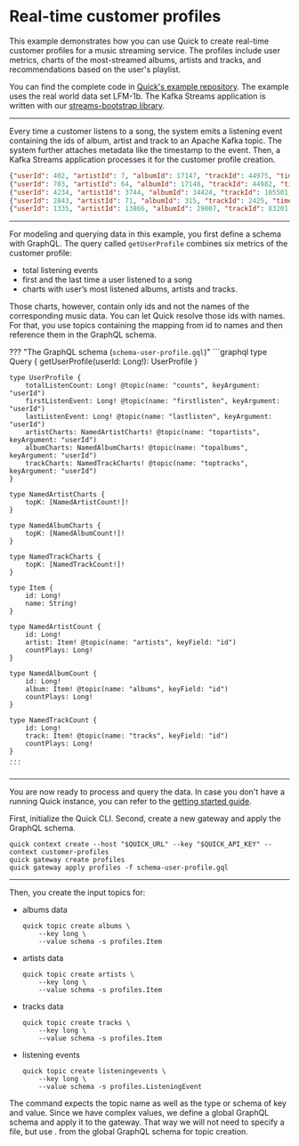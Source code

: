 # Real-time customer profiles

This example demonstrates how you can use Quick to create real-time customer profiles for a music streaming service.
The profiles include user metrics,
charts of the most-streamed albums, artists and tracks,
and recommendations based on the user's playlist.

You can find the complete code in [Quick's example repository](https://github.com/bakdata/quick-examples).
The example uses the real world data set LFM-1b.
The Kafka Streams application is written with
our [streams-bootstrap library](https://github.com/bakdata/streams-bootstrap).

---

Every time a customer listens to a song, the system emits a listening event containing the ids of album,
artist and track to an Apache Kafka topic.
The system further attaches metadata like the timestamp to the event.
Then, a Kafka Streams application processes it for the customer profile creation.

```json title="Exemplary listening events"
{"userId": 402, "artistId": 7, "albumId": 17147, "trackId": 44975, "timestamp": 1568052379}
{"userId": 703, "artistId": 64, "albumId": 17148, "trackId": 44982, "timestamp": 1568052379}
{"userId": 4234, "artistId": 3744, "albumId": 34424, "trackId": 105501, "timestamp": 1568052382}
{"userId": 2843, "artistId": 71, "albumId": 315, "trackId": 2425, "timestamp": 1568052383}
{"userId": 1335, "artistId": 13866, "albumId": 29007, "trackId": 83201, "timestamp": 1568052385}
```

---

For modeling and querying data in this example, you first define a schema with GraphQL.
The query called `getUserProfile` combines six metrics of the customer profile:

- total listening events
- first and the last time a user listened to a song
- charts with user’s most listened albums, artists and tracks.

Those charts, however, contain only ids and not the names of the corresponding music data.
You can let Quick resolve those ids with names.
For that, you use topics containing the mapping from id to names and then reference them in the GraphQL schema.

??? "The GraphQL schema (`schema-user-profile.gql`)" 
    ```graphql
    type Query {
        getUserProfile(userId: Long!): UserProfile
    }

    type UserProfile {
        totalListenCount: Long! @topic(name: "counts", keyArgument: "userId")
        firstListenEvent: Long! @topic(name: "firstlisten", keyArgument: "userId")
        lastListenEvent: Long! @topic(name: "lastlisten", keyArgument: "userId")
        artistCharts: NamedArtistCharts! @topic(name: "topartists", keyArgument: "userId")
        albumCharts: NamedAlbumCharts! @topic(name: "topalbums", keyArgument: "userId")
        trackCharts: NamedTrackCharts! @topic(name: "toptracks", keyArgument: "userId")
    }

    type NamedArtistCharts {
        topK: [NamedArtistCount!]!
    }

    type NamedAlbumCharts {
        topK: [NamedAlbumCount!]!
    }

    type NamedTrackCharts {
        topK: [NamedTrackCount!]!
    }

    type Item {
        id: Long!
        name: String!
    }

    type NamedArtistCount {
        id: Long!
        artist: Item! @topic(name: "artists", keyField: "id")
        countPlays: Long!
    }

    type NamedAlbumCount {
        id: Long!
        album: Item! @topic(name: "albums", keyField: "id")
        countPlays: Long!
    }

    type NamedTrackCount {
        id: Long!
        track: Item! @topic(name: "tracks", keyField: "id")
        countPlays: Long!
    }
    ...
    ```

---

You are now ready to process and query the data.
In case you don't have a running Quick instance,
you can refer to the [getting started guide](../getting-started/setup-quick).

First, initialize the Quick CLI.
Second, create a new gateway and apply the GraphQL schema.

```shell
quick context create --host "$QUICK_URL" --key "$QUICK_API_KEY" --context customer-profiles
quick gateway create profiles
quick gateway apply profiles -f schema-user-profile.gql
```

---

Then, you create the input topics for:  

- albums data
    ```shell
    quick topic create albums \ 
        --key long \
        --value schema -s profiles.Item
    ```    
- artists data
    ```shell
    quick topic create artists \ 
        --key long \
        --value schema -s profiles.Item
    ```    
- tracks data 
    ```shell
    quick topic create tracks \ 
        --key long \
        --value schema -s profiles.Item
    ```
- listening events

    ```shell
    quick topic create listeningevents \
        --key long \
        --value schema -s profiles.ListeningEvent
    ```



The command expects the topic name as well as the type or schema of key and value.
Since we have complex values, we define a global GraphQL schema and apply it to the gateway.
That way we will not need to specify a file, but use <name of the gateway>.<name of the type> from the global GraphQL schema for topic creation.
